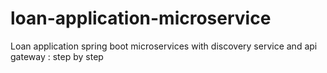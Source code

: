 # loan-application-microservice
Loan application spring boot microservices with discovery service and api gateway  : step by step
